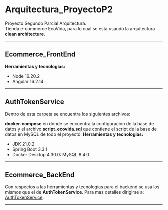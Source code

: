 # Arquitectura_ProyectoP2
Proyecto Segundo Parcial Arquitectura.  
Tienda e-commerce EcoVida, para lo cual se esta usando la arquitectura **clean architecture**.

***
## Ecommerce_FrontEnd
**Herramientas y tecnologias:**
- Node 16.20.2
- Angular 16.2.14

***
## AuthTokenService
Dentro de esta carpeta se encuentra los siguientes archivos:

**docker-compose** en donde se encuentra la configuracion de la base de datos y el archivo **script_ecovida.sql** que contiene el script de la base de datos en MySQL de todo el proyecto.
**Herramientas y tecnologias:**
- JDK 21.0.2 
- Spring Boot 3.3.1
- Docker Desktop 4.30.0: MySQL 8.4.0

***
## Ecommerce_BackEnd
Con respectos a las herramientas y tecnologias para el backend se usa los mismos que el de **AuthTokenService**. Para mas detalles dirigirse a: [AuthTokenService](#authtokenservice).

***


